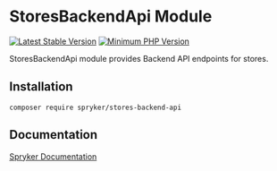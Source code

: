 # StoresBackendApi Module
[![Latest Stable Version](https://poser.pugx.org/spryker/stores-backend-api/v/stable.svg)](https://packagist.org/packages/spryker/stores-backend-api)
[![Minimum PHP Version](https://img.shields.io/badge/php-%3E%3D%208.0-8892BF.svg)](https://php.net/)

StoresBackendApi module provides Backend API endpoints for stores.

## Installation

```
composer require spryker/stores-backend-api
```

## Documentation

[Spryker Documentation](https://docs.spryker.com)
